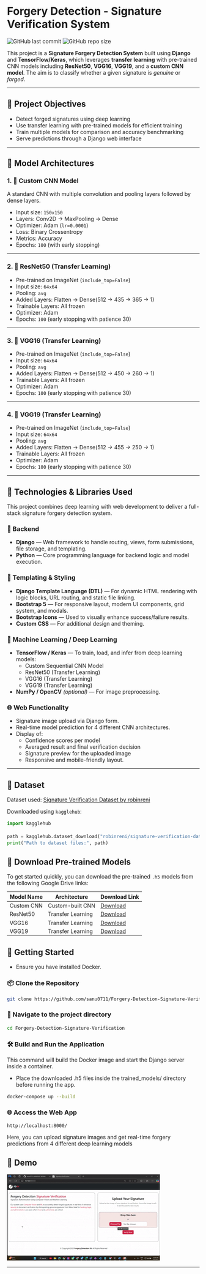 # Forgery Detection - Signature Verification System

![GitHub last commit](https://img.shields.io/github/last-commit/sanu0711/Forgery-Detection-Signature-Verification)
![GitHub repo size](https://img.shields.io/github/repo-size/sanu0711/Forgery-Detection-Signature-Verification)

This project is a **Signature Forgery Detection System** built using **Django** and **TensorFlow/Keras**, which leverages **transfer learning** with pre-trained CNN models including **ResNet50**, **VGG16**, **VGG19**, and a **custom CNN model**. The aim is to classify whether a given signature is *genuine* or *forged*.

---

## 📌 Project Objectives

- Detect forged signatures using deep learning
- Use transfer learning with pre-trained models for efficient training
- Train multiple models for comparison and accuracy benchmarking
- Serve predictions through a Django web interface 

---


## 🧠 Model Architectures

### 1. 🔧 Custom CNN Model

A standard CNN with multiple convolution and pooling layers followed by dense layers.

- Input size: `150x150`
- Layers: Conv2D → MaxPooling → Dense
- Optimizer: Adam (`lr=0.0001`)
- Loss: Binary Crossentropy
- Metrics: Accuracy
- Epochs: `100` (with early stopping)

---

### 2. 🧠 ResNet50 (Transfer Learning)

- Pre-trained on ImageNet (`include_top=False`)
- Input size: `64x64`
- Pooling: `avg`
- Added Layers: Flatten → Dense(512 → 435 → 365 → 1)
- Trainable Layers: All frozen
- Optimizer: Adam
- Epochs: `100` (early stopping with patience 30)

---

### 3. 🧠 VGG16 (Transfer Learning)

- Pre-trained on ImageNet (`include_top=False`)
- Input size: `64x64`
- Pooling: `avg`
- Added Layers: Flatten → Dense(512 → 450 → 260 → 1)
- Trainable Layers: All frozen
- Optimizer: Adam
- Epochs: `100` (early stopping with patience 30)

---

### 4. 🧠 VGG19 (Transfer Learning)

- Pre-trained on ImageNet (`include_top=False`)
- Input size: `64x64`
- Pooling: `avg`
- Added Layers: Flatten → Dense(512 → 455 → 250 → 1)
- Trainable Layers: All frozen
- Optimizer: Adam
- Epochs: `100` (early stopping with patience 30)

---

## 🧰 Technologies & Libraries Used

This project combines deep learning with web development to deliver a full-stack signature forgery detection system.

### 🔧 Backend
- **Django** — Web framework to handle routing, views, form submissions, file storage, and templating.
- **Python** — Core programming language for backend logic and model execution.

### 📄 Templating & Styling
- **Django Template Language (DTL)** — For dynamic HTML rendering with logic blocks, URL routing, and static file linking.
- **Bootstrap 5** — For responsive layout, modern UI components, grid system, and modals.
- **Bootstrap Icons** — Used to visually enhance success/failure results.
- **Custom CSS** — For additional design and theming.

### 🤖 Machine Learning / Deep Learning
- **TensorFlow / Keras** — To train, load, and infer from deep learning models:
  - Custom Sequential CNN Model
  - ResNet50 (Transfer Learning)
  - VGG16 (Transfer Learning)
  - VGG19 (Transfer Learning)
- **NumPy / OpenCV** *(optional)* — For image preprocessing.

### 🌐 Web Functionality
- Signature image upload via Django form.
- Real-time model prediction for 4 different CNN architectures.
- Display of:
  - Confidence scores per model
  - Averaged result and final verification decision
  - Signature preview for the uploaded image
  - Responsive and mobile-friendly layout.

---


## 📂 Dataset

Dataset used: [Signature Verification Dataset by robinreni](https://www.kaggle.com/datasets/robinreni/signature-verification-dataset)

Downloaded using `kagglehub`:

```python
import kagglehub

path = kagglehub.dataset_download("robinreni/signature-verification-dataset")
print("Path to dataset files:", path)
```

## 🔗 Download Pre-trained Models

To get started quickly, you can download the pre-trained `.h5` models from the following Google Drive links:

| **Model Name** | **Architecture**     | **Download Link** |
|----------------|----------------------|-------------------|
| Custom CNN     | Custom-built CNN     | [Download](https://drive.google.com/drive/folders/15Dh7d9g2zpmRf7nnKMXb0toMeJWt38QW?usp=sharing) |
| ResNet50       | Transfer Learning    | [Download](https://drive.google.com/drive/folders/15Dh7d9g2zpmRf7nnKMXb0toMeJWt38QW?usp=sharing) |
| VGG16          | Transfer Learning    | [Download](https://drive.google.com/drive/folders/15Dh7d9g2zpmRf7nnKMXb0toMeJWt38QW?usp=sharing) |
| VGG19          | Transfer Learning    | [Download](https://drive.google.com/drive/folders/15Dh7d9g2zpmRf7nnKMXb0toMeJWt38QW?usp=sharing) |




## 🚀 Getting Started
- Ensure you have installed Docker.


### 📦 Clone the Repository
```bash
git clone https://github.com/sanu0711/Forgery-Detection-Signature-Verification.git
```
### 🐳 Navigate to the project directory
```bash
cd Forgery-Detection-Signature-Verification
```

### 🛠️ Build and Run the Application
This command will build the Docker image and start the Django server inside a container.
-  Place the downloaded .h5 files inside the trained_models/ directory before running the app.
```bash
docker-compose up --build
```
### 🌐 Access the Web App
```
http://localhost:8000/
```
Here, you can upload signature images and get real-time forgery predictions from 4 different deep learning models


## 🎥 Demo

![Demo](./static/demo/demo.gif)

---















